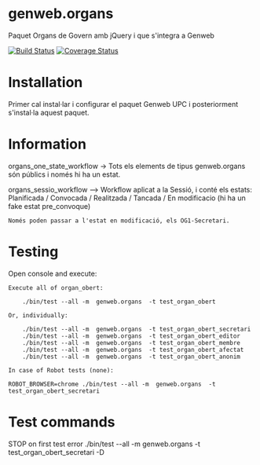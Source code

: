 # genweb.organs
Paquet Organs de Govern amb jQuery i que s'integra a Genweb

[![Build Status](https://travis-ci.org/UPCnet/genweb.organs.svg?branch=master)](https://travis-ci.org/UPCnet/genweb.organs)  [![Coverage Status](https://coveralls.io/repos/github/UPCnet/genweb.organs/badge.svg)](https://coveralls.io/github/UPCnet/genweb.organs)


Installation
============

Primer cal instal·lar i configurar el paquet Genweb UPC i posteriorment s'instal·la aquest paquet.


Information
===========

organs_one_state_workflow -> Tots els elements de tipus genweb.organs són públics i només hi ha un estat.

organs_sessio_workflow --> Workflow aplicat a la Sessió, i conté els estats:
    Planificada / Convocada / Realitzada / Tancada / En modificacio (hi ha un fake estat pre_convoque)

    Només poden passar a l'estat en modificació, els OG1-Secretari.


Testing
=======

Open console and execute:

    Execute all of organ_obert:

        ./bin/test --all -m  genweb.organs  -t test_organ_obert

    Or, individually:

        ./bin/test --all -m  genweb.organs  -t test_organ_obert_secretari
        ./bin/test --all -m  genweb.organs  -t test_organ_obert_editor
        ./bin/test --all -m  genweb.organs  -t test_organ_obert_membre
        ./bin/test --all -m  genweb.organs  -t test_organ_obert_afectat
        ./bin/test --all -m  genweb.organs  -t test_organ_obert_anonim

    In case of Robot tests (none):

    ROBOT_BROWSER=chrome ./bin/test --all -m  genweb.organs  -t test_organ_obert_secretari



Test commands
=============

STOP on first test error
   ./bin/test --all -m  genweb.organs  -t test_organ_obert_secretari -D
